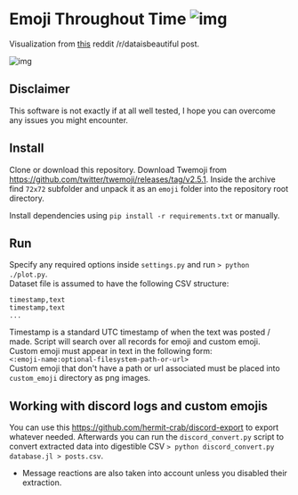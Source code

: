 # Emoji Throughout Time ![img](https://i.imgur.com/m3uZGO3.png)
Visualization from [this](https://www.reddit.com/r/dataisbeautiful/comments/8icg5x/personal_usage_of_emoji_animated_over_time_oc/) reddit /r/dataisbeautiful post.

![img](https://i.imgur.com/OHhPC1u.gif)

## Disclaimer
This software is not exactly if at all well tested, I hope you can overcome any issues you might encounter.

## Install
Clone or download this repository. Download Twemoji from https://github.com/twitter/twemoji/releases/tag/v2.5.1. Inside the archive find `72x72` subfolder and unpack it as an `emoji` folder into the repository root directory.

Install dependencies using `pip install -r requirements.txt` or manually.

## Run
Specify any required options inside `settings.py` and run `> python ./plot.py`.  
Dataset file is assumed to have the following CSV structure:
```csv
timestamp,text
timestamp,text
...
```
Timestamp is a standard UTC timestamp of when the text was posted / made. Script will search over all records for emoji and custom emoji. Custom emoji must appear in text in the following form:  
`<:emoji-name:optional-filesystem-path-or-url>`  
Custom emoji that don't have a path or url associated must be placed into `custom_emoji` directory as png images.

## Working with discord logs and custom emojis
You can use this https://github.com/hermit-crab/discord-export to export whatever needed. Afterwards you can run the `discord_convert.py` script to convert extracted data into digestible CSV `> python discord_convert.py database.jl > posts.csv`.
- Message reactions are also taken into account unless you disabled their extraction.
